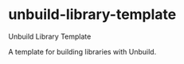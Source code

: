 # unbuild-library-template

Unbuild Library Template

A template for building libraries with Unbuild.
